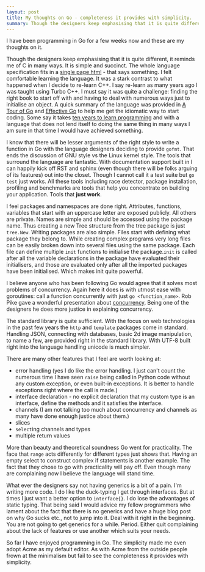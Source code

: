 ```yaml
---
layout: post
title: My thoughts on Go - completeness it provides with simplicity.
summary: Though the designers keep emphasising that it is quite different, it reminds me of C in many ways.  It is simple and succinct. The whole language specification fits in a single page html - that says something. I felt comfortable learning the language.
---
```


I have been programming in Go for a few weeks now and these are my thoughts on it. 

Though the designers keep emphasising that it is quite different, it reminds me of C in many ways.  It is simple and succinct. The whole language specification fits in a [single page html](http://golang.org/ref/spec) - that says something. I felt comfortable learning the language. It was a stark contrast to what happened when I decide to re-learn C++. I say re-learn as many years ago I was taught using Turbo C++. I must say it was quite a challenge: finding the right book to start off with and having to deal with numerous ways just to initialise an object. A quick summary of the language was provided in [A Tour of Go](http://tour.golang.org/#1) and [Effective Go](http://golang.org/doc/effective_go.html) to help me get the idiomatic way to start coding. Some say it takes [ten years to learn programming](http://norvig.com/21-days.html) and with a language that does not lend itself to doing the same thing in many ways I am sure in that time I would have achieved something.

I know that there will be lesser arguments of the right style to write a function in Go with the language designers deciding to provide `gofmt`. That ends the discussion of GNU style vs the Linux kernel style. The tools that surround the language are fantastic. With documentation support built in I can happily kick off RST and sphinx (even though there will be folks arguing of its features) out into the closet. Though I cannot call it a test suite but `go test` just works. All these tools including race detector, package installation, profiling and benchmarks are tools that help you concentrate on building your application. Tools that **just work**.

I feel packages and namespaces are done right. Attributes, functions, variables that start with an uppercase letter are exposed publicly. All others are private. Names are simple and should be accessed using the package name. Thus creating a new Tree structure from the tree package is just `tree.New`. Writing packages are also simple. Files start with defining what package they belong to. While creating complex programs very long files can be easily broken down into several files using the same package. Each file can define multiple `init` functions to initialise the package.`init` is called after all the variable declarations in the package have evaluated their initialisers, and those are evaluated only after all the imported packages have been initialised. Which makes init quite powerful.

I believe anyone who has been following Go would agree that it solves most problems of concurrency. Again here it does is with utmost ease with goroutines: call a function concurrently with just `go <function_name>`. Rob Pike gave a wonderful presentation about [concurrency](http://www.youtube.com/watch?v=f6kdp27TYZs). Being one of the designers he does more justice in explaining concurrency.

The standard library is quite sufficient. With the focus on web technologies in the past few years the `http` and `template` packages come in standard. Handling JSON, connecting with databases, basic 2d image manipulation, to name a few, are provided right in the standard library. With UTF-8 built right into the language handling unicode is much simpler.

There are many other features that I feel are worth looking at:


- error handling (yes I do like the error handling. I just can't count the numerous time I have seen `raise` being called in Python code without any custom exception, or even built-in exceptions. It is better to handle exceptions right where the call is made.)
- interface declaration - no explicit declaration that my custom type is an interface, define the methods and it satisfies the interface.
- channels (I am not talking too much about concurrency and channels as many have done enough justice about them.)
- slices
- `select`ing channels and types
- multiple return values

More than beauty and theoretical soundness Go went for practicality. The face that `range` acts differently for different types just shows that. Having an empty select to construct complex if statements is another example. The fact that they chose to go with practicality will pay off. Even though many are complaining now I believe the language will stand time. 

What ever the designers say not having generics is a bit of a pain. I'm writing more code. I do like the duck-typing I get through interfaces. But at times I just want a better option to `interface{}`. I do lose the advantages of static typing. That being said I would advice my fellow programmers who lament about the fact that there is no generics and have a huge blog post on why Go sucks etc., not to jump into it. Deal with it right in the beginning. You are not going to get generics for a while. Period. Either quit complaining about the lack of features or use another which suits your needs. 

So far I have enjoyed programming in Go. The simplicity made me even adopt Acme as my default editor. As with Acme from the outside people frown at the minimalism but fail to see the completeness it provides with simplicity.
